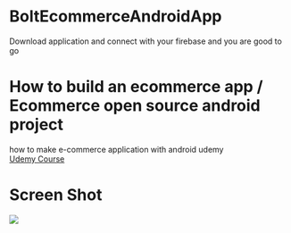 # BoltEcommerceAndroidApp

Download application and connect with your firebase and you are good to go   

# How to build an ecommerce app / Ecommerce open source android project    
how to make e-commerce application with android udemy   
[Udemy Course](https://www.udemy.com/course/how-to-make-an-e-commerce-application-with-android/?referralCode=1D5E905A182724062B1B)


# Screen Shot   

![](https://media.giphy.com/media/IgeEGHbyznUlkbPDni/source.gif)   


